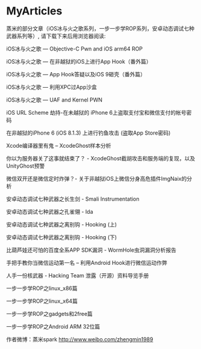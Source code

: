 # MyArticles

蒸米的部分文章（iOS冰与火之歌系列，一步一步学ROP系列，安卓动态调试七种武器系列等）, 请下载下来后用浏览器阅读:

iOS冰与火之歌 — Objective-C Pwn and iOS arm64 ROP

iOS冰与火之歌 — 在非越狱的iOS上进行App Hook（番外篇）

iOS冰与火之歌 — App Hook答疑以及iOS 9砸壳（番外篇）

iOS冰与火之歌 — 利用XPC过App沙盒

iOS冰与火之歌 — UAF and Kernel PWN

iOS URL Scheme 劫持-在未越狱的 iPhone 6上盗取支付宝和微信支付的帐号密码

在非越狱的iPhone 6 (iOS 8.1.3) 上进行钓鱼攻击 (盗取App Store密码)

Xcode编译器里有鬼 – XcodeGhost样本分析

你以为服务器关了这事就结束了？ -  XcodeGhost截胡攻击和服务端的复现，以及UnityGhost预警

微信双开还是微信定时炸弹？- 关于非越狱iOS上微信分身高危插件ImgNaix的分析

安卓动态调试七种武器之长生剑 - Smali Instrumentation

安卓动态调试七种武器之孔雀翎 - Ida

安卓动态调试七种武器之离别钩 - Hooking (上)

安卓动态调试七种武器之离别钩 - Hooking (下)

比葫芦娃还可怕的百度全系APP SDK漏洞 - WormHole虫洞漏洞分析报告

手把手教你当微信运动第一名 – 利用Android Hook进行微信运动作弊

人手一份核武器 - Hacking Team 泄露（开源）资料导览手册

一步一步学ROP之linux_x86篇

一步一步学ROP之linux_x64篇

一步一步学ROP之gadgets和2free篇

一步一步学ROP之Android ARM 32位篇

作者微博：蒸米spark http://www.weibo.com/zhengmin1989
